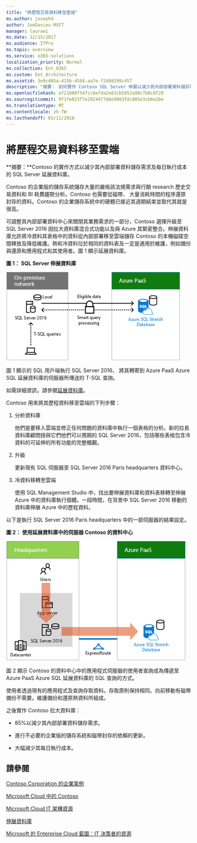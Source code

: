 ```yaml
---
title: "將歷程交易資料移至雲端"
ms.author: josephd
author: JoeDavies-MSFT
manager: laurawi
ms.date: 12/15/2017
ms.audience: ITPro
ms.topic: overview
ms.service: o365-solutions
localization_priority: Normal
ms.collection: Ent_O365
ms.custom: Ent_Architecture
ms.assetid: 3e9c405a-415b-4584-aa7e-f2489299c457
description: "摘要： 如何實作 Contoso SQL Server 伸展以減少其內部部署資料儲存需求及每日執行成本的資料庫。"
ms.openlocfilehash: ef21b00f54fcc6efda2e83cb5952a99c7b8c8f28
ms.sourcegitcommit: 9f1fe023f7e2924477d6e9003fdc805e3cb6e2be
ms.translationtype: MT
ms.contentlocale: zh-TW
ms.lasthandoff: 01/11/2018
---
```

# <a name="moving-historical-transaction-data-to-the-cloud"></a>將歷程交易資料移至雲端

 **摘要：**Contoso 的實作方式以減少其內部部署資料儲存需求及每日執行成本的 SQL Server 延展資料庫。
  
Contoso 的企業版的儲存系統儲存大量的嚴格該法規需求與行銷 research 歷史交易資料和 BI 耗費趨勢分析。Contoso 也需要從磁帶、 大量消耗時間的程序還原封存的資料。Contoso 的企業儲存系統中的硬體已接近其週期結束並取代其就是很高。 
  
可調整其內部部署資料中心來關閉其業務需求的一部分，Contoso 選擇升級至 SQL Server 2016 因拉大資料庫混合式功能以及與 Azure 其緊密整合。伸展資料庫允許將冷資料其表格中的資料從內部部署移至雲端儲存 Contoso 的本機磁碟空間釋放及降低維護。熱和冷資料位於相同的資料表及一定是適用於維護，例如備份與還原和應用程式和其使用者。圖 1 顯示延展資料庫。
  
**圖 1： SQL Server 伸展資料庫**

![SQL Server Stretch Database 做為混合式資料解決方案](images/Contoso_Poster/StretchDB01.png)
  
圖 1 顯示的 SQL 用戶端執行 SQL Server 2016、 將其轉寄到 Azure PaaS Azure SQL 延展資料庫的伺服器所傳送的 T-SQL 查詢。
  
如需詳細資訊，請參閱[延展資料庫](https://msdn.microsoft.com/library/dn935011.aspx)。
  
Contoso 用來將其歷程資料移至雲端的下列步驟：
  
1. 分析資料庫
    
    他們是要移入雲端並修正任何問題的資料庫中執行一個表格的分析。新的拉長資料庫顧問授與它們他們可以預期的 SQL Server 2016，包括哪些表格包含冷資料的可延伸的所有功能的完整概觀。
    
2. 升級
    
    更新現有 SQL 伺服器至 SQL Server 2016 Paris headquarters 資料中心。
    
3. 冷資料移轉至雲端
    
    使用 SQL Management Studio 中，找出要伸展資料庫和資料表移轉至伸展 Azure 中的資料庫執行個體。一段時間，在背景中 SQL Server 2016 移動的資料庫伸展 Azure 中的歷程資料。
    
以下是執行 SQL Server 2016 Paris headquarters 中的一部伺服器的結果設定。
  
**圖 2： 使用延展資料庫中的伺服器 Contoso 的資料中心**

![針對執行 SQL Server 的單一電腦的 Contoso 的組態 SQL Server Stretch Database](images/Contoso_Poster/StretchDB02.png)

  
圖 2 顯示 Contoso 的資料中心中的應用程式伺服器的使用者查詢成為傳遞至 Azure PaaS Azure SQL 延展資料庫的 SQL 查詢的方式。
  
使用者透過現有的應用程式及查詢存取資料。存取原則保持相同。向前移動有磁帶備份不需要。維護備份和還原熱資料所組成。
  
之後實作 Contoso 拉大資料庫：
  
- 85%以減少其內部部署資料儲存需求。
    
- 進行不必要的企業版的儲存系統和磁帶封存的依賴的更新。
    
- 大幅減少其每日執行成本。
    
## <a name="see-also"></a>請參閱

[Contoso Corporation 的企業案例](enterprise-scenarios-for-the-contoso-corporation.md)
  
[Microsoft Cloud 中的 Contoso](contoso-in-the-microsoft-cloud.md)
  
[Microsoft Cloud IT 架構資源](microsoft-cloud-it-architecture-resources.md)

[伸展資料庫](https://msdn.microsoft.com/library/dn935011.aspx)
  
[Microsoft 的 Enterprise Cloud 藍圖：IT 決策者的資源](https://sway.com/FJ2xsyWtkJc2taRD)




